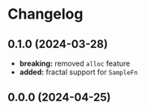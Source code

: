 # Changelog

## 0.1.0 (2024-03-28)
- **breaking:** removed `alloc` feature
- **added:** fractal support for `SampleFn`

## 0.0.0 (2024-04-25)
